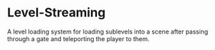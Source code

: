 # Level-Streaming

A level loading system for loading sublevels into a scene after passing through a gate and teleporting the player to them.
